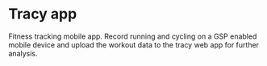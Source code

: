 # Tracy app
Fitness tracking mobile app. Record running and cycling on a GSP enabled mobile
device and upload the workout data to the tracy web app for further analysis.
